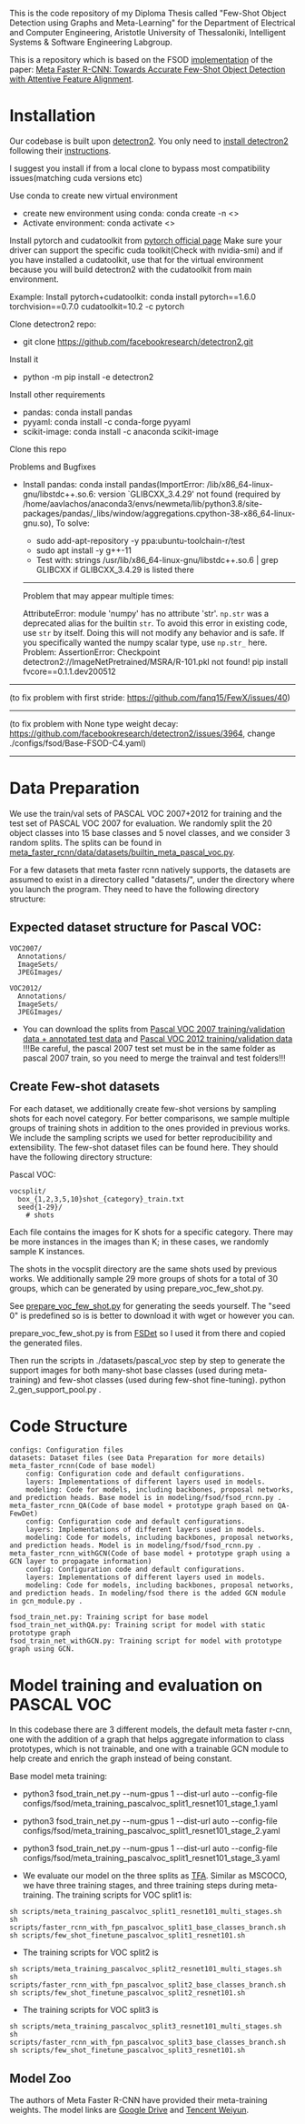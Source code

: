 This is the code repository of my Diploma Thesis called "Few-Shot Object Detection using Graphs and Meta-Learning" for the Department of Electrical and Computer Engineering, Aristotle University of Thessaloniki, Intelligent Systems & Software Engineering Labgroup.

This is a repository which is based on the FSOD [implementation](https://github.com/GuangxingHan/Meta-Faster-R-CNN) of the paper: [Meta Faster R-CNN: Towards Accurate Few-Shot Object Detection with Attentive Feature Alignment](https://arxiv.org/abs/2104.07719). 


# Installation

Our codebase is built upon [detectron2](https://github.com/facebookresearch/detectron2). You only need to [install detectron2](https://github.com/facebookresearch/detectron2/blob/main/INSTALL.md) following their [instructions](https://detectron2.readthedocs.io/en/latest/tutorials/install.html).

I suggest you install if from a local clone to bypass most compatibility issues(matching cuda versions etc)


Use conda to create new virtual environment

- create new environment using conda: conda create -n <<NAME>>
- Activate environment: conda activate <<NAME>>
  
Install pytorch and cudatoolkit from [pytorch official page](https://pytorch.org/get-started/previous-versions/)
Make sure your driver can support the specific cuda toolkit(Check with nvidia-smi) and if you have installed a cudatoolkit, use that for the virtual environment because you will build detectron2 with the cudatoolkit from main environment.

Example: Install pytorch+cudatoolkit: conda install pytorch==1.6.0 torchvision==0.7.0 cudatoolkit=10.2 -c pytorch

Clone detectron2 repo:
- git clone https://github.com/facebookresearch/detectron2.git

Install it
- python -m pip install -e detectron2

Install other requirements

- pandas: conda install pandas
- pyyaml: conda install -c conda-forge pyyaml
- scikit-image: conda install -c anaconda scikit-image 

Clone this repo

Problems and Bugfixes

- Install pandas: conda install pandas(ImportError: /lib/x86_64-linux-gnu/libstdc++.so.6: version `GLIBCXX_3.4.29' not found (required by /home/aavlachos/anaconda3/envs/newmeta/lib/python3.8/site-packages/pandas/_libs/window/aggregations.cpython-38-x86_64-linux-gnu.so), To solve:
  - sudo add-apt-repository -y ppa:ubuntu-toolchain-r/test
  - sudo apt install -y g++-11
  - Test with: strings /usr/lib/x86_64-linux-gnu/libstdc++.so.6 | grep GLIBCXX if GLIBCXX_3.4.29 is listed there

  --------------------------------------------------------------------------------------------------------------------------------------------------------
  Problem that may appear multiple times:

  AttributeError: module 'numpy' has no attribute 'str'.
  `np.str` was a deprecated alias for the builtin `str`. To avoid this error in existing code, use `str` by itself. Doing this will not modify any behavior and is safe. If you specifically wanted the numpy scalar type, use `np.str_` here.
Problem: AssertionError: Checkpoint detectron2://ImageNetPretrained/MSRA/R-101.pkl not found!
pip install fvcore==0.1.1.dev200512
--------------------------------------------------------------------------------------------------------------------------------------------------------
(to fix problem with first stride: https://github.com/fanq15/FewX/issues/40)

  --------------------------------------------------------------------------------------------------------------------------------------------------------
(to fix problem with None type weight decay: https://github.com/facebookresearch/detectron2/issues/3964, change ./configs/fsod/Base-FSOD-C4.yaml)

  --------------------------------------------------------------------------------------------------------------------------------------------------------

# Data Preparation

We use the train/val sets of PASCAL VOC 2007+2012 for training and the test set of PASCAL VOC 2007 for evaluation. We randomly split the 20 object classes into 15 base classes and 5 novel classes, and we consider 3 random splits. The splits can be found in [meta_faster_rcnn/data/datasets/builtin_meta_pascal_voc.py](meta_faster_rcnn/data/datasets/builtin_meta_pascal_voc.py).

  For a few datasets that meta faster rcnn natively supports, the datasets are assumed to exist in a directory called "datasets/", under the directory where you launch the program. They need to have the following directory structure:

## Expected dataset structure for Pascal VOC:
```
VOC2007/
  Annotations/
  ImageSets/
  JPEGImages/
```
```
VOC2012/
  Annotations/
  ImageSets/
  JPEGImages/
```
- You can download the splits from [Pascal VOC 2007 training/validation data + annotated test data](http://host.robots.ox.ac.uk/pascal/VOC/voc2007/index.html) and [Pascal VOC 2012 training/validation data](http://host.robots.ox.ac.uk/pascal/VOC/voc2012/index.html)
  !!!Be careful, the pascal 2007 test set must be in the same folder as pascal 2007 train, so you need to merge the trainval and test folders!!!
  
## Create Few-shot datasets

For each dataset, we additionally create few-shot versions by sampling shots for each novel category. For better comparisons, we sample multiple groups of training shots in addition to the ones provided in previous works. We include the sampling scripts we used for better reproducibility and extensibility. The few-shot dataset files can be found here. They should have the following directory structure:

Pascal VOC:
```
vocsplit/
  box_{1,2,3,5,10}shot_{category}_train.txt
  seed{1-29}/
    # shots
```

Each file contains the images for K shots for a specific category. There may be more instances in the images than K; in these cases, we randomly sample K instances.

The shots in the vocsplit directory are the same shots used by previous works. We additionally sample 29 more groups of shots for a total of 30 groups, which can be generated by using prepare_voc_few_shot.py.

See [prepare_voc_few_shot.py](datasets/pascal_voc/prepare_voc_few_shot.py) for generating the seeds yourself.
The "seed 0" is predefined so is is better to download it with wget or however you can.

prepare_voc_few_shot.py is from [FSDet](https://github.com/ucbdrive/few-shot-object-detection) so I used it from there and copied the generated files.

Then run the scripts in ./datasets/pascal_voc step by step to generate the support images for both many-shot base classes (used during meta-training) and few-shot classes (used during few-shot fine-tuning).
python 2_gen_support_pool.py .

  
# Code Structure

    configs: Configuration files
    datasets: Dataset files (see Data Preparation for more details)
    meta_faster_rcnn(Code of base model)
        config: Configuration code and default configurations.
        layers: Implementations of different layers used in models.
        modeling: Code for models, including backbones, proposal networks, and prediction heads. Base model is in modeling/fsod/fsod_rcnn.py .
    meta_faster_rcnn_QA(Code of base model + prototype graph based on QA-FewDet)
        config: Configuration code and default configurations.
        layers: Implementations of different layers used in models.
        modeling: Code for models, including backbones, proposal networks, and prediction heads. Model is in modeling/fsod/fsod_rcnn.py .
    meta_faster_rcnn_withGCN(Code of base model + prototype graph using a GCN layer to propagate information)
        config: Configuration code and default configurations.
        layers: Implementations of different layers used in models.
        modeling: Code for models, including backbones, proposal networks, and prediction heads. In modeling/fsod there is the added GCN module in gcn_module.py .
        
    fsod_train_net.py: Training script for base model
    fsod_train_net_withQA.py: Training script for model with static prototype graph
    fsod_train_net_withGCN.py: Training script for model with prototype graph using GCN.


  
# Model training and evaluation on PASCAL VOC

In this codebase there are 3 different models, the default meta faster r-cnn, one with the addition of a graph that helps aggregate information to class prototypes, which is not trainable, and one with a trainable GCN module to help create and enrich the graph instead of being constant.

  
  Base model meta training:
  - python3 fsod_train_net.py --num-gpus 1 --dist-url auto --config-file configs/fsod/meta_training_pascalvoc_split1_resnet101_stage_1.yaml
  - python3 fsod_train_net.py --num-gpus 1 --dist-url auto --config-file configs/fsod/meta_training_pascalvoc_split1_resnet101_stage_2.yaml
  - python3 fsod_train_net.py --num-gpus 1 --dist-url auto --config-file configs/fsod/meta_training_pascalvoc_split1_resnet101_stage_3.yaml

- We evaluate our model on the three splits as [TFA](https://github.com/ucbdrive/few-shot-object-detection). Similar as MSCOCO, we have three training stages, and three training steps during meta-training. The training scripts for VOC split1 is: 

```
sh scripts/meta_training_pascalvoc_split1_resnet101_multi_stages.sh
sh scripts/faster_rcnn_with_fpn_pascalvoc_split1_base_classes_branch.sh
sh scripts/few_shot_finetune_pascalvoc_split1_resnet101.sh
```

- The training scripts for VOC split2 is 
```
sh scripts/meta_training_pascalvoc_split2_resnet101_multi_stages.sh
sh scripts/faster_rcnn_with_fpn_pascalvoc_split2_base_classes_branch.sh
sh scripts/few_shot_finetune_pascalvoc_split2_resnet101.sh
```

- The training scripts for VOC split3 is 
```
sh scripts/meta_training_pascalvoc_split3_resnet101_multi_stages.sh
sh scripts/faster_rcnn_with_fpn_pascalvoc_split3_base_classes_branch.sh
sh scripts/few_shot_finetune_pascalvoc_split3_resnet101.sh
```

## Model Zoo 

The authors of Meta Faster R-CNN have provided their meta-training weights. The model links are [Google Drive](https://drive.google.com/drive/u/0/folders/11ODEuV1iaKRZp_XQgEfnuwmIK00FIv1S) and [Tencent Weiyun](https://share.weiyun.com/PeBdgBLY).

